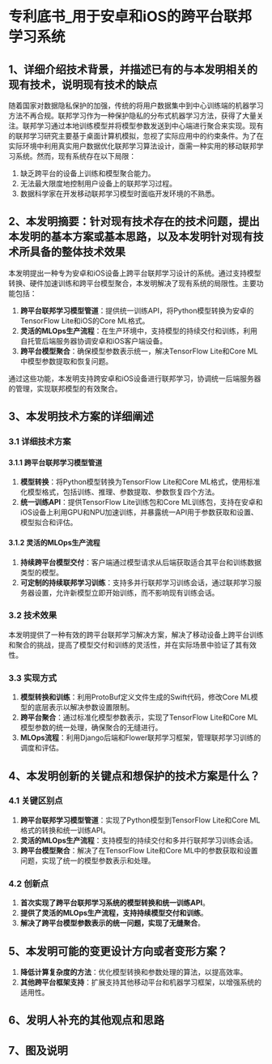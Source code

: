 # 专利底书_用于安卓和iOS的跨平台联邦学习系统

## 1、详细介绍技术背景，并描述已有的与本发明相关的现有技术，说明现有技术的缺点
<!-- 撰写指导：
只写与本发明有关的技术背景以及现有技术、现有技术的缺点。
 -->

随着国家对数据隐私保护的加强，传统的将用户数据集中到中心训练端的机器学习方法不再合规。联邦学习作为一种保护隐私的分布式机器学习方法，获得了大量关注。联邦学习通过本地训练模型并将模型参数发送到中心端进行聚合来实现。现有的联邦学习研究主要基于桌面计算机模拟，忽视了实际应用中的约束条件。为了在实际环境中利用真实用户数据优化联邦学习算法设计，亟需一种实用的移动联邦学习系统。然而，现有系统存在以下局限：

1. 缺乏跨平台的设备上训练和模型聚合能力。
2. 无法最大限度地控制用户设备上的联邦学习过程。
3. 数据科学家在开发移动联邦学习模型时面临开发环境的不熟悉。

## 2、本发明摘要：针对现有技术存在的技术问题，提出本发明的基本方案或基本思路，以及本发明针对现有技术所具备的整体技术效果
<!-- 撰写指导：
不必描述实施细节，概括说明本发明的方案或思路，并说明由这种方案能带来的技术效果。
 -->

本发明提出一种专为安卓和iOS设备上跨平台联邦学习设计的系统。通过支持模型转换、硬件加速训练和跨平台模型聚合，本发明解决了现有系统的局限性。主要功能包括：

1. **跨平台联邦学习模型管道**：提供统一训练API，将Python模型转换为安卓的TensorFlow Lite和iOS的Core ML格式。
2. **灵活的MLOps生产流程**：在生产环境中，支持模型的持续交付和训练，利用自托管后端服务器协调安卓和iOS客户端设备。
3. **跨平台模型聚合**：确保模型参数表示统一，解决TensorFlow Lite和Core ML中模型参数提取和恢复问题。

通过这些功能，本发明支持跨安卓和iOS设备进行联邦学习，协调统一后端服务器的管理，实现联邦模型的有效聚合。

## 3、本发明技术方案的详细阐述

<!-- 撰写指导：
3．1、充分说明本发明每一个详细技术方案，
3．2、本发明技术方案带来的效果的详细描述，不仅要说明本发明整体能带来的效果，而且由于某些技术特征可以直接导致的技术效果，也应该在这里结合技术特征的说明来描述效果；
3．3、充分说明所有可以实现本发明的实施方式，主要从实现本发明的细节角度考虑是否有相类似的方式方法或者其他变形的方法，如果有，则请列出。
 -->

### 3.1 详细技术方案

#### 3.1.1 跨平台联邦学习模型管道

1. **模型转换**：将Python模型转换为TensorFlow Lite和Core ML格式，使用标准化模型格式，包括训练、推理、参数提取、参数恢复四个方法。
2. **统一训练API**：提供TensorFlow Lite训练包和Core ML训练包，支持在安卓和iOS设备上利用GPU和NPU加速训练，并暴露统一API用于参数获取和设置、模型拟合和评估。

#### 3.1.2 灵活的MLOps生产流程

1. **持续跨平台模型交付**：客户端通过模型请求从后端获取适合其平台和训练数据类型的模型。
2. **可定制的持续联邦学习训练**：支持多并行联邦学习训练会话，通过联邦学习服务器设置，允许新模型立即开始训练，而不影响现有训练会话。

### 3.2 技术效果

本发明提供了一种有效的跨平台联邦学习解决方案，解决了移动设备上跨平台训练和聚合的挑战，提高了模型交付和训练的灵活性，并在实际场景中验证了其有效性。

### 3.3 实现方式

1. **模型转换和训练**：利用ProtoBuf定义文件生成的Swift代码，修改Core ML模型的底层表示以解决参数设置限制。
2. **跨平台聚合**：通过标准化模型参数表示，实现了TensorFlow Lite和Core ML模型参数的统一处理，确保聚合的无缝进行。
3. **MLOps流程**：利用Django后端和Flower联邦学习框架，管理联邦学习训练的调度和评估。

## 4、本发明创新的关键点和想保护的技术方案是什么？

<!-- 撰写指导：
与已知的现有技术相比，本发明会有一些与其不同的关键区别点，这些关键区别点通常会带来明显的或重要的技术效果，这里请说明哪些点是关键区别点，并将这些点可能的组合方案都列举出来。 -->

### 4.1 关键区别点

1. **跨平台联邦学习模型管道**：实现了Python模型到TensorFlow Lite和Core ML格式的转换和统一训练API。
2. **灵活的MLOps生产流程**：支持模型的持续交付和多并行联邦学习训练会话。
3. **跨平台模型聚合**：解决了在TensorFlow Lite和Core ML中的参数获取和设置问题，实现了统一的模型参数表示和处理。

### 4.2 创新点

1. **首次实现了跨平台联邦学习系统的模型转换和统一训练API**。
2. **提供了灵活的MLOps生产流程，支持持续模型交付和训练**。
3. **解决了跨平台模型参数表示的统一问题，实现了无缝聚合**。

## 5、本发明可能的变更设计方向或者变形方案？

<!-- 撰写指导：
从整体考虑，是否有整体的替代或变形方案，或者对核心技术特征的替代或变形方案；主要根据本发明体现出来的设计思路，别人能不能想到其他的整体的替代方案来实现；
从另一个角度讲：考虑授权后，站在竞争对手的角度可能提出的回避设计方案。
 -->

1. **降低计算复杂度的方法**：优化模型转换和参数处理的算法，以提高效率。
2. **其他跨平台框架支持**：扩展支持其他移动平台和机器学习框架，以增强系统的适用性。

## 6、发明人补充的其他观点和思路
<!-- 撰写指导：
除1－5部分还需要补充的部分。
 -->

## 7、图及说明
<!-- 撰写指导：
1、交底书部分中未提及的附图标记不得在附图中出现，附图中未出现的附图标记不得在交底书文字中提及；
2、附图中除必须词语（如电路或程序的方框图、流程图、波形图等）外，尽量不要包含有其它文字注释；
3、同一部件或部分的附图标记在前后几幅附图中应一致，同一附图标记不得表示不同的部件或部分；
4、附图集中放在交底书文字之后；
5、附图中，零部件的编号可以用数字表示，也可以直接用零部件的名称来表示。
 -->
